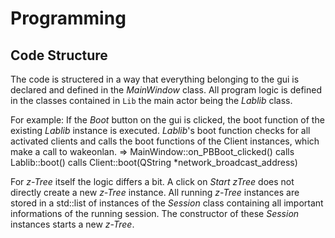 # Programming

## Code Structure

The code is structered in a way that everything belonging to the gui is declared and defined in the _MainWindow_ class. All program logic is defined in the classes contained in `Lib` the main actor being the _Lablib_ class.

For example:
If the _Boot_ button on the gui is clicked, the boot function of the existing _Lablib_ instance is executed. _Lablib_'s boot function checks for all activated clients and calls the boot functions of the Client instances, which make a call to wakeonlan.
=> MainWindow::on_PBBoot_clicked() calls Lablib::boot() calls Client::boot(QString *network_broadcast_address)

For _z-Tree_ itself the logic differs a bit. A click on _Start zTree_ does not directly create a new _z-Tree_ instance. All running _z-Tree_ instances are stored in a std::list of instances of the _Session_ class containing all important informations of the running session. The constructor of these _Session_ instances starts a new _z-Tree_.
